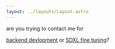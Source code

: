 ```yaml
---
layout: ../layouts/Layout.astro
---
```

<!-- Markdown Preview - https://dillinger.io/ -->

are you trying to contact me for 

[backend devlopment](/backend) or [SDXL fine tuning](/sdxl)?
